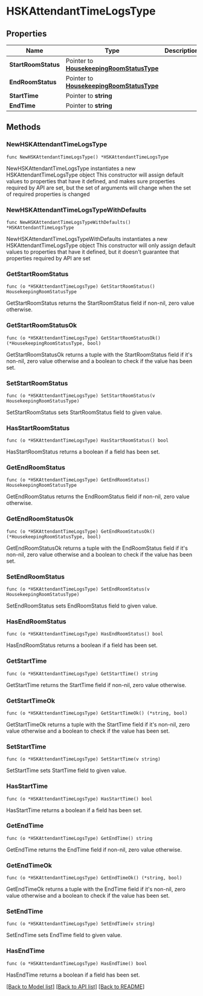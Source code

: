 # HSKAttendantTimeLogsType

## Properties

Name | Type | Description | Notes
------------ | ------------- | ------------- | -------------
**StartRoomStatus** | Pointer to [**HousekeepingRoomStatusType**](HousekeepingRoomStatusType.md) |  | [optional] 
**EndRoomStatus** | Pointer to [**HousekeepingRoomStatusType**](HousekeepingRoomStatusType.md) |  | [optional] 
**StartTime** | Pointer to **string** |  | [optional] 
**EndTime** | Pointer to **string** |  | [optional] 

## Methods

### NewHSKAttendantTimeLogsType

`func NewHSKAttendantTimeLogsType() *HSKAttendantTimeLogsType`

NewHSKAttendantTimeLogsType instantiates a new HSKAttendantTimeLogsType object
This constructor will assign default values to properties that have it defined,
and makes sure properties required by API are set, but the set of arguments
will change when the set of required properties is changed

### NewHSKAttendantTimeLogsTypeWithDefaults

`func NewHSKAttendantTimeLogsTypeWithDefaults() *HSKAttendantTimeLogsType`

NewHSKAttendantTimeLogsTypeWithDefaults instantiates a new HSKAttendantTimeLogsType object
This constructor will only assign default values to properties that have it defined,
but it doesn't guarantee that properties required by API are set

### GetStartRoomStatus

`func (o *HSKAttendantTimeLogsType) GetStartRoomStatus() HousekeepingRoomStatusType`

GetStartRoomStatus returns the StartRoomStatus field if non-nil, zero value otherwise.

### GetStartRoomStatusOk

`func (o *HSKAttendantTimeLogsType) GetStartRoomStatusOk() (*HousekeepingRoomStatusType, bool)`

GetStartRoomStatusOk returns a tuple with the StartRoomStatus field if it's non-nil, zero value otherwise
and a boolean to check if the value has been set.

### SetStartRoomStatus

`func (o *HSKAttendantTimeLogsType) SetStartRoomStatus(v HousekeepingRoomStatusType)`

SetStartRoomStatus sets StartRoomStatus field to given value.

### HasStartRoomStatus

`func (o *HSKAttendantTimeLogsType) HasStartRoomStatus() bool`

HasStartRoomStatus returns a boolean if a field has been set.

### GetEndRoomStatus

`func (o *HSKAttendantTimeLogsType) GetEndRoomStatus() HousekeepingRoomStatusType`

GetEndRoomStatus returns the EndRoomStatus field if non-nil, zero value otherwise.

### GetEndRoomStatusOk

`func (o *HSKAttendantTimeLogsType) GetEndRoomStatusOk() (*HousekeepingRoomStatusType, bool)`

GetEndRoomStatusOk returns a tuple with the EndRoomStatus field if it's non-nil, zero value otherwise
and a boolean to check if the value has been set.

### SetEndRoomStatus

`func (o *HSKAttendantTimeLogsType) SetEndRoomStatus(v HousekeepingRoomStatusType)`

SetEndRoomStatus sets EndRoomStatus field to given value.

### HasEndRoomStatus

`func (o *HSKAttendantTimeLogsType) HasEndRoomStatus() bool`

HasEndRoomStatus returns a boolean if a field has been set.

### GetStartTime

`func (o *HSKAttendantTimeLogsType) GetStartTime() string`

GetStartTime returns the StartTime field if non-nil, zero value otherwise.

### GetStartTimeOk

`func (o *HSKAttendantTimeLogsType) GetStartTimeOk() (*string, bool)`

GetStartTimeOk returns a tuple with the StartTime field if it's non-nil, zero value otherwise
and a boolean to check if the value has been set.

### SetStartTime

`func (o *HSKAttendantTimeLogsType) SetStartTime(v string)`

SetStartTime sets StartTime field to given value.

### HasStartTime

`func (o *HSKAttendantTimeLogsType) HasStartTime() bool`

HasStartTime returns a boolean if a field has been set.

### GetEndTime

`func (o *HSKAttendantTimeLogsType) GetEndTime() string`

GetEndTime returns the EndTime field if non-nil, zero value otherwise.

### GetEndTimeOk

`func (o *HSKAttendantTimeLogsType) GetEndTimeOk() (*string, bool)`

GetEndTimeOk returns a tuple with the EndTime field if it's non-nil, zero value otherwise
and a boolean to check if the value has been set.

### SetEndTime

`func (o *HSKAttendantTimeLogsType) SetEndTime(v string)`

SetEndTime sets EndTime field to given value.

### HasEndTime

`func (o *HSKAttendantTimeLogsType) HasEndTime() bool`

HasEndTime returns a boolean if a field has been set.


[[Back to Model list]](../README.md#documentation-for-models) [[Back to API list]](../README.md#documentation-for-api-endpoints) [[Back to README]](../README.md)


